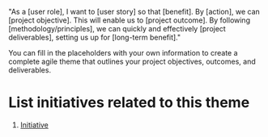 "As a [user role], I want to [user story] so that [benefit]. By [action], we can [project objective]. This will enable us to [project outcome]. By following [methodology/principles], we can quickly and effectively [project deliverables], setting us up for [long-term benefit]."

You can fill in the placeholders with your own information to create a complete agile theme that outlines your project objectives, outcomes, and deliverables.


# List initiatives related to this theme
1. [Initiative](../../documentation/templates/theme/initiatives/initiative_template.md)
